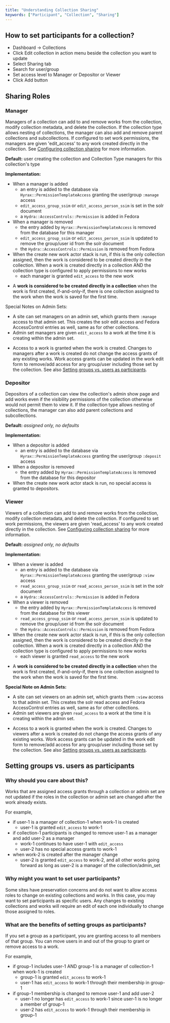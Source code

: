 ```yaml
---
title: "Understanding Collection Sharing"
keywords: ["Participant", "Collection", "Sharing"]
---
```


## How to set participants for a collection?

* Dashboard -> Collections
* Click Edit collection in action menu beside the collection you want to update
* Select Sharing tab
* Search for user/group
* Set access level to Manager or Depositor or Viewer
* Click Add button

## Sharing Roles

### Manager

Managers of a collection can add to and remove works from the collection, modify collection metadata, and delete the collection.  If the collection type allows nesting of collections, the manager can also add and remove parent collections and subcollections.  If configured to set work permissions, the managers are given 'edit_access' to any work created directly in the collection.  See [Configuring collection sharing](collection-type-participants.html#configuring-collection-sharing) for more information.

**Default:**  user creating the collection and Collection Type managers for this collection's type

**Implementation:**

* When a manager is added
  * an entry is added to the database via `Hyrax::PermissionTemplateAccess` granting the user/group `:manage` access
  * `edit_access_group_ssim` or `edit_access_person_ssim` is set in the solr document
  * a `Hydra::AccessControls::Permission` is added in Fedora
* When a manager is removed
  * the entry added by `Hyrax::PermissionTemplateAccess` is removed from the database for this manager
  * `edit_access_group_ssim` or `edit_access_person_ssim` is updated to remove the group/user id from the solr document
  * the `Hydra::AccessControls::Permission` is removed from Fedora
* When the create new work actor stack is run, if this is the only collection assigned, then the work is considered to be created directly in the collection.  When a work is created directly in a collection AND the collection type is configured to apply permissions to new works
  * each manager is granted `edit_access` to the new work

<ul class='info'><li>A <b>work is considered to be created directly in a collection</b> when the work is first created, if-and-only-if, there is one collection assigned to the work when the work is saved for the first time.</li></ul>

Special Notes on Admin Sets:
* A site can set managers on an admin set, which grants them `:manage` access to that admin set.  This creates the solr edit access and Fedora AccessControl entries as well, same as for other collections.
* Admin set managers are given `edit_access` to a work at the time it is creating within the admin set.

<ul class='warning'><li>Access to a work is granted when the work is created.  Changes to managers after a work is created do not change the access grants of any existing works.  Work access grants can be updated in the work edit form to remove/add access for any group/user including those set by the collection.  See also <a href="#setting-groups-vs-users-as-participants">Setting groups vs. users as participants</a>.</li></ul>



### Depositor

Depositors of a collection can view the collection's admin show page and add works even if the visibility permissions of the collection otherwise would not permit them to view it.  If the collection type allows nesting of collections, the manager can also add parent collections and subcollections.

**Default:**  *assigned only, no defaults*

**Implementation:**

* When a depositor is added
  * an entry is added to the database via `Hyrax::PermissionTemplateAccess` granting the user/group `:deposit` access
* When a depositor is removed
  * the entry added by `Hyrax::PermissionTemplateAccess` is removed from the database for this depositor
* When the create new work actor stack is run, no special access is granted to depositors.


### Viewer

Viewers of a collection can add to and remove works from the collection, modify collection metadata, and delete the collection.  If configured to set work permissions, the viewers are given 'read_access' to any work created directly in the collection.  See [Configuring collection sharing](collection-type-participants.html#configuring-collection-sharing) for more information.

**Default:**  *assigned only, no defaults*

**Implementation:**

* When a viewer is added
  * an entry is added to the database via `Hyrax::PermissionTemplateAccess` granting the user/group `:view` access
  * `read_access_group_ssim` or `read_access_person_ssim` is set in the solr document
  * a `Hydra::AccessControls::Permission` is added in Fedora
* When a viewer is removed
  * the entry added by `Hyrax::PermissionTemplateAccess` is removed from the database for this viewer
  * `read_access_group_ssim` or `read_access_person_ssim` is updated to remove the group/user id from the solr document
  * the `Hydra::AccessControls::Permission` is removed from Fedora
* When the create new work actor stack is run, if this is the only collection assigned, then the work is considered to be created directly in the collection.  When a work is created directly in a collection AND the collection type is configured to apply permissions to new works
  * each viewer is granted `read_access` to the new work

<ul class='info'><li>A <b>work is considered to be created directly in a collection</b> when the work is first created, if-and-only-if, there is one collection assigned to the work when the work is saved for the first time.</li></ul>

**Special Note on Admin Sets:**
* A site can set viewers on an admin set, which grants them `:view` access to that admin set.  This creates the solr read access and Fedora AccessControl entries as well, same as for other collections.
* Admin set viewers are given `read_access` to a work at the time it is creating within the admin set.

<ul class='warning'><li>Access to a work is granted when the work is created.  Changes to viewers after a work is created do not change the access grants of any existing works.  Work access grants can be updated in the work edit form to remove/add access for any group/user including those set by the collection.  See also <a href="#setting-groups-vs-users-as-participants">Setting groups vs. users as participants</a>.</li></ul>

## Setting groups vs. users as participants

### Why should you care about this?

Works that are assigned access grants through a collection or admin set are not updated if the roles in the collection or admin set are changed after the work already exists.  

For example,
* if user-1 is a manager of collection-1 when work-1 is created
  * user-1 is granted `edit_access` to work-1
* if collection-1 participants is changed to remove user-1 as a manager and add user-2 as a manager
  * work-1 continues to have user-1 with `edit_access`  
  * user-2 has no special access grants to work-1  
* when work-2 is created after the manager change
  * user-2 is granted `edit_access` to work-2, and all other works going forward as long as user-2 is a manager of the collection/admin_set

### Why might you want to set user participants?

Some sites have preservation concerns and do not want to allow access roles to change on existing collections and works.  In this case, you may want to set participants as specific users.  Any changes to existing collections and works will require an edit of each one individually to change those assigned to roles.

### What are the benefits of setting groups as participants?

If you set a group as a participant, you are granting access to all members of that group.  You can move users in and out of the group to grant or remove access to a work.

For example,
* if group-1 includes user-1 AND group-1 is a manager of collection-1 when work-1 is created
  * group-1 is granted `edit_access` to work-1
  * user-1 has `edit_access` to work-1 through their membership in group-1
* if group-1 membership is changed to remove user-1 and add user-2
  * user-1 no longer has `edit_access` to work-1 since user-1 is no longer a member of group-1
  * user-2 has `edit_access` to work-1 through their membership in group-1
